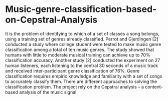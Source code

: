 # Music-genre-classification-based-on-Cepstral-Analysis
It is the problem of identifying to
which of a set of classes a song belongs, using a training set of genres already classified. Perrot and Gjerdingen
[2] conducted a study where college student were tested to make music genre classification among a total of ten
music genres. The study showed that humans with little to moderate musical training can achieve up to 70%
classification accuracy. Another study [2] conducted the experiment on 27 human listeners, each listening to the
central 30 seconds of a music track and received inter-participant genre classification of 76%. Genre
classification requires empiric knowledge and familiarity with a set of songs to accurately classify them. There
are different approaches to solving the classification problem. The project rely on the Cepstral analysis – a
content-based analysis of the music signal.
